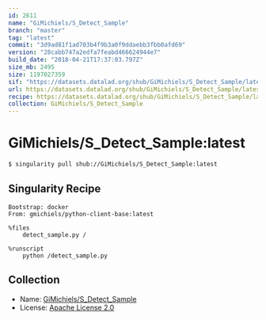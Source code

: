 ```yaml
---
id: 2611
name: "GiMichiels/S_Detect_Sample"
branch: "master"
tag: "latest"
commit: "3d9ad81f1ad703b4f9b3a0f9ddaebb3fbb0afd69"
version: "28cabb747a2edfa7feabd466624944e7"
build_date: "2018-04-21T17:37:03.797Z"
size_mb: 2495
size: 1197027359
sif: "https://datasets.datalad.org/shub/GiMichiels/S_Detect_Sample/latest/2018-04-21-3d9ad81f-28cabb74/28cabb747a2edfa7feabd466624944e7.simg"
url: https://datasets.datalad.org/shub/GiMichiels/S_Detect_Sample/latest/2018-04-21-3d9ad81f-28cabb74/
recipe: https://datasets.datalad.org/shub/GiMichiels/S_Detect_Sample/latest/2018-04-21-3d9ad81f-28cabb74/Singularity
collection: GiMichiels/S_Detect_Sample
---
```


# GiMichiels/S_Detect_Sample:latest

```bash
$ singularity pull shub://GiMichiels/S_Detect_Sample:latest
```

## Singularity Recipe

```singularity
Bootstrap: docker
From: gmichiels/python-client-base:latest

%files
    detect_sample.py /

%runscript
    python /detect_sample.py
```

## Collection

 - Name: [GiMichiels/S_Detect_Sample](https://github.com/GiMichiels/S_Detect_Sample)
 - License: [Apache License 2.0](https://api.github.com/licenses/apache-2.0)

